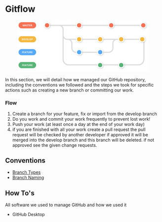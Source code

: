 # Gitflow

<figure><img src="../../.gitbook/assets/219022095-46cc4503-76dc-40da-89e.png" alt=""><figcaption></figcaption></figure>

In this section, we will detail how we managed our GitHub repository, including the conventions we followed and the steps we took for specific actions such as creating a new branch or committing our work.&#x20;

### Flow

1. Create a branch for your feature, fix or import from the develop branch
2. Do you work and commit your work frequently to prevent lost work!
3. Push your work (at least once a day at the end of your work day)
4. if you are finished with all your work create a pull request the pull request will be checked by another developer if approved it will be merged into the develop branch and this branch will be deleted. if not approved see the given change requests.

## Conventions

* [Branch Types](conventions/#branch-types)
* [Branch Naming](conventions/branch-naming.md)

## How To's&#x20;

All software we used to manage GitHub and how we used it&#x20;

* GitHub Desktop

